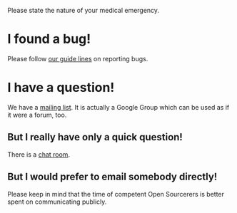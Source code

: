 Please state the nature of your medical emergency.

# I found a bug!

Please follow [our guide lines](https://github.com/git-for-windows/git/wiki/Issue-reporting-guidelines) on reporting bugs.

# I have a question!

We have a [mailing list](https://groups.google.com/forum/#!forum/git-for-windows). It is actually a Google Group which can be used as if it were a forum, too.

## But I really have only a quick question!

There is a [chat room](https://gitter.im/git-for-windows/git).

## But I would prefer to email somebody directly!

Please keep in mind that the time of competent Open Sourcerers is better spent on communicating publicly.
